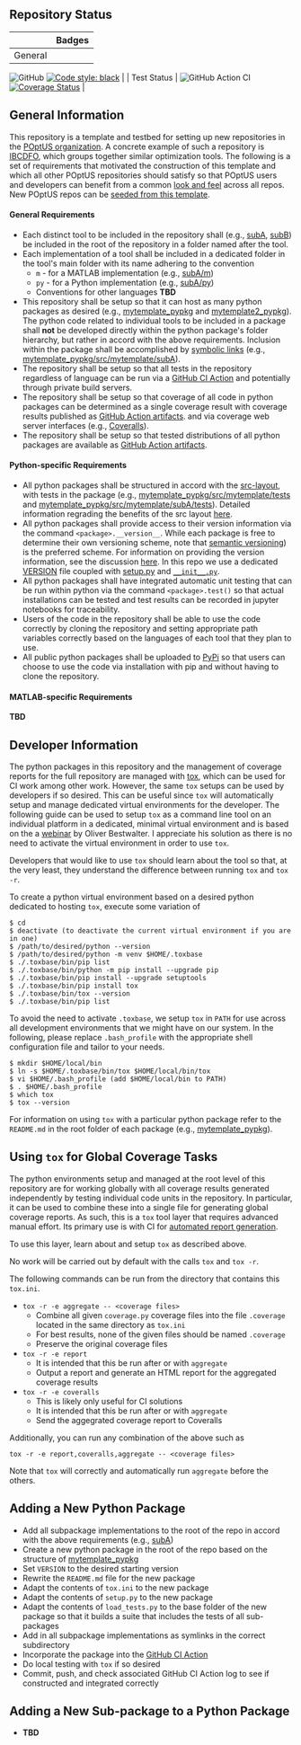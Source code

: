 ## Repository Status

|             | Badges |
|:-----------:|:------:|
| General     |
![GitHub](https://img.shields.io/github/license/POptUS/template_repo)
[![Code style: black](https://img.shields.io/badge/code%20style-black-000000.svg)](https://github.com/psf/black) |
| Test Status |
![GitHub Action CI](https://github.com/POptUS/template_repo/actions/workflows/github-ci-action.yml/badge.svg)
[![Coverage Status](https://coveralls.io/repos/github/POptUS/template_repo/badge.svg?branch=main)](https://coveralls.io/github/POptUS/template_repo?branch=main) |

## General Information
This repository is a template and testbed for setting up new repositories in the
[POptUS organization](https://github.com/POptUS).  A concrete example of such a repository is
[IBCDFO](https://github.com/POptUS/IBCDFO/tree/main), which groups together similar optimization tools.
The following is a set of requirements that motivated the construction of this
template and which all other POptUS repositories should satisfy so that POptUS users
and developers can benefit from a common [look and feel](https://en.wikipedia.org/wiki/Look_and_feel) across all repos.  New POptUS
repos can be [seeded from this template](https://docs.github.com/en/repositories/creating-and-managing-repositories/creating-a-repository-from-a-template).

#### General Requirements
* Each distinct tool to be included in the repository shall (e.g., [subA](https://github.com/POptUS/template_repo/tree/main/subA),
  [subB](https://github.com/POptUS/template_repo/tree/main/subB)) be included in the root of the repository in a folder named after the
  tool.
* Each implementation of a tool shall be included in a dedicated folder in the
  tool's main folder with its name adhering to the convention
  * `m` - for a MATLAB implementation (e.g., [subA/m](https://github.com/POptUS/template_repo/tree/main/subA/m))
  * `py` - for a Python implementation (e.g., [subA/py](https://github.com/POptUS/template_repo/tree/main/subA/py))
  * Conventions for other languages __TBD__
* This repository shall be setup so that it can host as many python packages as
  desired (e.g., [mytemplate_pypkg](https://github.com/POptUS/template_repo/tree/main/mytemplate_pypkg) and
  [mytemplate2_pypkg](https://github.com/POptUS/template_repo/tree/main/mytemplate2_pypkg)).  The python code
  related to individual tools to be included in a package shall __not__ be
  developed directly within the python package's folder hierarchy, but rather in
  accord with the above requirements.  Inclusion within the package shall be
  accomplished by [symbolic links](https://en.wikipedia.org/wiki/Symbolic_link)
  (e.g., [mytemplate_pypkg/src/mytemplate/subA](https://github.com/POptUS/template_repo/blob/main/mytemplate_pypkg/src/mytemplate/subA)).
* The repository shall be setup so that all tests in the repository regardless
  of language can be run via a [GitHub CI Action](https://github.com/POptUS/template_repo/blob/main/.github/workflows/github-action-ci.yml)
  and potentially through private build servers.
* The repository shall be setup so that coverage of all code in python packages
  can be determined as a single coverage result with coverage results published as
  [GitHub Action artifacts](https://github.com/POptUS/template_repo/actions/runs/6005607898).
  and via coverage web server interfaces (e.g., [Coveralls](https://coveralls.io/github/POptUS/template_repo)).
* The repository shall be setup so that tested distributions of all python packages are available as
  [GitHub Action artifacts](https://github.com/POptUS/template_repo/actions/runs/6005607898).

#### Python-specific Requirements
* All python packages shall be structured in accord with the [src-layout](https://setuptools.pypa.io/en/latest/userguide/package_discovery.html#src-layout),
  with tests in the package (e.g., [mytemplate_pypkg/src/mytemplate/tests](https://github.com/POptUS/template_repo/tree/main/mytemplate_pypkg/src/mytemplate/tests) and
  [mytemplate_pypkg/src/mytemplate/subA/tests](https://github.com/POptUS/template_repo/tree/main/subA/py/tests)).
  Detailed information regrading the benefits of the src layout [here](https://blog.ionelmc.ro/2014/05/25/python-packaging/).
* All python packages shall provide access to their version information via the
  command `<package>.__version__`.  While each package is free to determine
  their own versioning scheme, note that
  [semantic versioning](https://packaging.python.org/en/latest/guides/distributing-packages-using-setuptools/?highlight=version#semantic-versioning-preferred))
  is the preferred scheme.  For information on providing the version
  information, see the discussion
  [here](https://packaging.python.org/guides/single-sourcing-package-version/#single-sourcing-the-version).
  In this repo we use a dedicated [VERSION](https://github.com/POptUS/template_repo/blob/main/mytemplate_pypkg/VERSION) file coupled with
  [setup.py](https://github.com/POptUS/template_repo/blob/main/mytemplate_pypkg/setup.py)
  and [`__init__.py`](https://github.com/POptUS/template_repo/blob/main/mytemplate_pypkg/src/mytemplate/__init__.py). 
* All python packages shall have integrated automatic unit testing that can be
  run within python via the command `<package>.test()` so that actual
  installations can be tested and test results can be recorded in jupyter
  notebooks for traceability.
* Users of the code in the repository shall be able to use the code correctly by
  cloning the repository and setting appropriate path variables correctly based
  on the languages of each tool that they plan to use.
* All public python packages shall be uploaded to [PyPi](https://pypi.org) so that users can choose
  to use the code via installation with pip and without having to clone the repository.

#### MATLAB-specific Requirements
__TBD__

## Developer Information
The python packages in this repository and the management of coverage reports
for the full repository are managed with
[tox](https://tox.wiki/en/latest/index.html), which can be used for CI work
among other work.  However, the same `tox` setups can be used by developers if
so desired.  This can be useful since `tox` will automatically setup and manage
dedicated virtual environments for the developer.  The following guide can be
used to setup `tox` as a command line tool on an individual platform in a
dedicated, minimal virtual environment and is based on the a
[webinar](https://www.youtube.com/watch?v=PrAyvH-tm8E) by Oliver Bestwalter.  I
appreciate his solution as there is no need to activate the virtual environment
in order to use `tox`.

Developers that would like to use `tox` should learn about the tool so that, at
the very least, they understand the difference between running `tox` and `tox
-r`.

To create a python virtual environment based on a desired python dedicated to
hosting `tox`, execute some variation of
```
$ cd
$ deactivate (to deactivate the current virtual environment if you are in one)
$ /path/to/desired/python --version
$ /path/to/desired/python -m venv $HOME/.toxbase
$ ./.toxbase/bin/pip list
$ ./.toxbase/bin/python -m pip install --upgrade pip
$ ./.toxbase/bin/pip install --upgrade setuptools
$ ./.toxbase/bin/pip install tox
$ ./.toxbase/bin/tox --version
$ ./.toxbase/bin/pip list
```

To avoid the need to activate `.toxbase`, we setup `tox` in `PATH` for use
across all development environments that we might have on our system. In the
following, please replace `.bash_profile` with the appropriate shell
configuration file and tailor to your needs.
```
$ mkdir $HOME/local/bin
$ ln -s $HOME/.toxbase/bin/tox $HOME/local/bin/tox
$ vi $HOME/.bash_profile (add $HOME/local/bin to PATH)
$ . $HOME/.bash_profile
$ which tox
$ tox --version
```

For information on using `tox` with a particular python package refer to the
`README.md` in the root folder of each package (e.g.,
[mytemplate_pypkg](https://github.com/POptUS/template_repo/blob/main/mytemplate_pypkg/README.md)).

## Using `tox` for Global Coverage Tasks
The python environments setup and managed at the root level of this repository
are for working globally with all coverage results generated independently by
testing individual code units in the repository.  In particular, it can be used
to combine these into a single file for generating global coverage reports.  As
such, this is a `tox` tool layer that requires advanced manual effort.  Its
primary use is with CI for
[automated report generation](https://github.com/POptUS/template_repo/blob/main/.github/workflows/github-ci-action.yml).

To use this layer, learn about and setup `tox` as described above.

No work will be carried out by default with the calls `tox` and `tox -r`.

The following commands can be run from the directory that contains this
`tox.ini`.
* `tox -r -e aggregate -- <coverage files>`
  * Combine all given `coverage.py` coverage files into the file `.coverage`
    located in the same directory as `tox.ini`
  * For best results, none of the given files should be named `.coverage`
  * Preserve the original coverage files
* `tox -r -e report`
  * It is intended that this be run after or with `aggregate`
  * Output a report and generate an HTML report for the aggregated coverage results
* `tox -r -e coveralls`
  * This is likely only useful for CI solutions
  * It is intended that this be run after or with `aggregate`
  * Send the aggegrated coverage report to Coveralls

Additionally, you can run any combination of the above such as
```
tox -r -e report,coveralls,aggregate -- <coverage files>
```
Note that `tox` will correctly and automatically run `aggregate` before the others.

## Adding a New Python Package
* Add all subpackage implementations to the root of the repo in accord with the above requirements (e.g., [subA](https://github.com/POptUS/template_repo/tree/main/subA))
* Create a new python package in the root of the repo based on the structure of [mytemplate_pypkg](https://github.com/POptUS/template_repo/tree/main/mytemplate_pypkg)
* Set `VERSION` to the desired starting version
* Rewrite the `README.md` file for the new package
* Adapt the contents of `tox.ini` to the new package
* Adapt the contents of `setup.py` to the new package
* Adapt the contents of `load_tests.py` to the base folder of the new package so
  that it builds a suite that includes the tests of all sub-packages
* Add in all subpackage implementations as symlinks in the correct subdirectory
* Incorporate the package into the [GitHub CI Action](https://github.com/POptUS/template_repo/blob/main/.github/workflows/github-ci-action.yml)
* Do local testing with `tox` if so desired
* Commit, push, and check associated GitHub CI Action log to see if constructed and integrated correctly

## Adding a New Sub-package to a Python Package
* __TBD__
